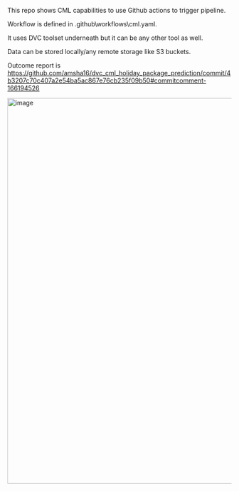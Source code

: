 This repo shows CML capabilities to use Github actions to trigger pipeline.

Workflow is defined in .github\workflows\cml.yaml.

It uses DVC toolset underneath but it can be any other tool as well.

Data can be stored locally/any remote storage like S3 buckets.

Outcome report is
https://github.com/amsha16/dvc_cml_holiday_package_prediction/commit/4b3207c70c407a2e54ba5ac867e76cb235f09b50#commitcomment-166194526

<img width="1199" height="867" alt="image" src="https://github.com/user-attachments/assets/b9ea635c-f4cd-4f78-bbcd-58a7edee0d17" />

